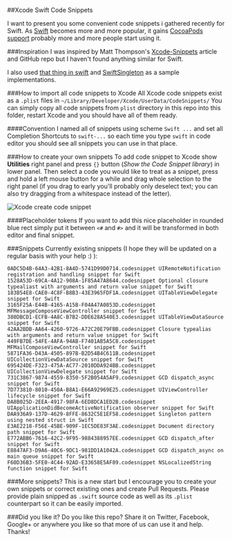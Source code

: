 ##Xcode Swift Code Snippets

I want to present you some convenient code snippets i gathered recently for Swift.
As [Swift](https://developer.apple.com/swift/) becomes more and more popular, it gains [CocoaPods support](http://blog.cocoapods.org/Pod-Authors-Guide-to-CocoaPods-Frameworks/) probably more and more people start using it.

###Inspiration
I was inspired by Matt Thompson's [Xcode-Snippets](https://github.com/mattt/Xcode-Snippets) article and GitHub repo but I haven't found anything similar for Swift.

I also used [that thing in swift](https://thatthinginswift.com) and [SwiftSingleton](https://github.com/hpique/SwiftSingleton) as a sample implementations.

###How to import all code snippets to Xcode
All Xcode code snippets exist as a `.plist` files in `~/Library/Developer/Xcode/UserData/CodeSnippets/`
You can simply copy all code snippets from `plist` directory in this repo into this folder, restart Xcode and you should have all of them ready.

####Convention
I named all of snippets using scheme `Swift ...` and set all Completion Shortcuts to `swift-...` so each time you type `swift` in code editor you should see all snippets you can use in that place.

###How to create your own snippets
To add code snippet to Xcode show **Utilities** right panel and press `{}` button (*Show the Code Snippet library*) in lower panel.
Then select a code you would like to treat as a snippet, press and hold a left mouse button for a while and drag whole selection to the right panel (if you drag to early you'll probably only deselect text; you can also try dragging from a whitespace instead of the letter).

![Xcode create code snippet]()

####Placeholder tokens
If you want to add this nice placeholder in rounded blue rect simply put it between `<#` and `#>` and it will be transformed in both editor and final snippet.

###Snippets
Currently existing snippets (I hope they will be updated on a regular basis with your help :) ):

```
0ADC5D4B-64A3-42B1-8A4D-5741D99D0714.codesnippet UIRemoteNotification registration and handling snippet for Swift
1528A53D-69CA-4A12-908A-1F85A47A8644.codesnippet Optional closure typealiast with arguments and return value snippet for Swift
183B54E8-CAE0-4C8F-B8B3-43E3965FDF1A.codesnippet UITableViewDelegate snippet for Swift
3165F25A-E44B-4165-A15B-F04A47A0853D.codesnippet MFMessageComposeViewController snippet for Swift
380DBCD1-ECFB-4A8C-B7B2-DDE628A540E3.codesnippet UITableViewDataSource snippet for Swift
42AA2BDB-AA64-4260-9726-A72C20E79FBB.codesnippet Closure typealias with arguments and return value snippet for Swift
449FB7DE-54FE-4AFA-94AB-F7401AB5A5C8.codesnippet MFMailComposeViewController snippet for Swift
5871FA36-D43A-4505-897B-B2D54B4C611B.codesnippet UICollectionViewDataSource snippet for Swift
695424DE-F323-475A-AC77-2010DDA924BB.codesnippet UICollectionViewDelegate snippet for Swift
731C3867-9874-4559-8350-5F2B054A5AF9.codesnippet GCD dispatch_async snippet for Swift
7D773810-8010-450A-B8A1-E66A92969E25.codesnippet UIViewController lifecycle snippet for Swift
DA8B025D-2EEA-4917-98FA-6ED8DCA1ED2B.codesnippet UIApplicationDidBecomeActiveNotification observer snippet for Swift
DAA936A9-137D-4629-8FFE-8632C5E1EF58.codesnippet Singleton pattern using nested struct in Swift
E3AE2218-F56E-45BE-909F-1EC5DE83F3AE.codesnippet Document directory path snippet for Swift
E772ABB6-7616-42C2-9F95-9884388957EE.codesnippet GCD dispatch_after snippet for Swift
E8847AF3-D9A6-40C6-9DC1-981DD1A1042A.codesnippet GCD dispatch_async on main queue snippet for Swift
F60D36B3-5FE0-4C44-92AD-E33658E5AF89.codesnippet NSLocalizedString function snippet for Swift
```


###More snippets?
This is a new start but I encourage you to create your own snippets or correct existing ones and create Pull Requests. Please provide plain snipped as `.swift` source code as well as its `.plist` counterpart so it can be easily imported.

###Did you like it?
Do you like this repo? Share it on Twitter, Facebook, Google+ or anywhere you like so that more of us can use it and help. Thanks!